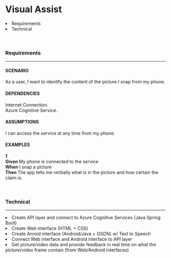 # Visual Assist

<li>Requirements</li>
<li>Technical</li>
<br>
<br>
<h3>Requirements</h3>
<hr>

<h4>SCENARIO</h4>
As a user, I want to identify the content of the picture I snap from my phone.
<h4>DEPENDENCIES</h4>
Internet Connection.
<br/>
Azure Cognitive Service.
<br/>
<h4>ASSUMPTIONS</h4>
I can access the service at any time from my phone.
<br/>
<h4>EXAMPLES</h4>
<strong>1</strong>
<br/>
<strong>Given </strong>My phone is connected to the service
<br/>
<strong>When </strong>I snap a picture
<br/>
<strong>Then </strong>The app tells me verbally what is in the picture and how certain the claim is.

<br/>
<br/>
<br>
<h3>Technical</h3>
<hr>
<li>Create API layer and connect to Azure Cognitive Services (Java Spring Boot)</li>
<li>Create Web interface (HTML + CSS)</li>
<li>Create Anroid interface (Android/Java + GSON) w/ Text to Speech</li>
<li>Connect Web interface and Android interface to API layer</li>
<li>Get picture/video data and provide feedback in real time on what the picture/video frame contain (from Web/Android interfaces)



